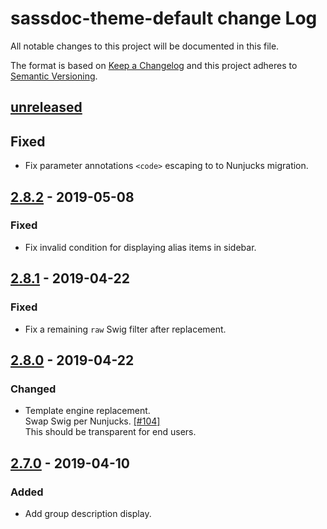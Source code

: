 # sassdoc-theme-default change Log

All notable changes to this project will be documented in this file.

The format is based on [Keep a Changelog](http://keepachangelog.com/)
and this project adheres to [Semantic Versioning](http://semver.org/).

## [unreleased]
## Fixed
  * Fix parameter annotations `<code>` escaping to to Nunjucks migration.

## [2.8.2] - 2019-05-08
### Fixed
  * Fix invalid condition for displaying alias items in sidebar.

## [2.8.1] - 2019-04-22
### Fixed
  * Fix a remaining `raw` Swig filter after replacement.

## [2.8.0] - 2019-04-22
### Changed
  * Template engine replacement.  
    Swap Swig per Nunjucks. [[#104]](https://github.com/SassDoc/sassdoc-theme-default/pull/104)  
    This should be transparent for end users.

## [2.7.0] - 2019-04-10
### Added
  * Add group description display.

[Unreleased]: https://github.com/sassdoc/sassdoc-theme-default/compare/2.8.2...HEAD
[2.8.2]: https://github.com/sassdoc/sassdoc-theme-default/tags/2.8.2
[2.8.1]: https://github.com/sassdoc/sassdoc-theme-default/tags/2.8.1
[2.8.0]: https://github.com/sassdoc/sassdoc-theme-default/tags/2.8.0
[2.7.0]: https://github.com/sassdoc/sassdoc-theme-default/tags/2.7.0
[2.6.4]: https://github.com/sassdoc/sassdoc-theme-default/tags/2.6.4
